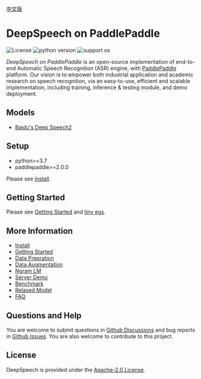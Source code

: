 [中文版](README_cn.md)

# DeepSpeech on PaddlePaddle

![License](https://img.shields.io/badge/license-Apache%202-red.svg)
![python version](https://img.shields.io/badge/python-3.7+-orange.svg)
![support os](https://img.shields.io/badge/os-linux-yellow.svg)

*DeepSpeech on PaddlePaddle* is an open-source implementation of end-to-end Automatic Speech Recognition (ASR) engine, with [PaddlePaddle](https://github.com/PaddlePaddle/Paddle) platform. Our vision is to empower both industrial application and academic research on speech recognition, via an easy-to-use, efficient and scalable implementation, including training, inference & testing module, and demo deployment.


## Models

* [Baidu's Deep Speech2](http://proceedings.mlr.press/v48/amodei16.pdf)

## Setup

* python>=3.7
* paddlepaddle>=2.0.0

Please see [install](docs/install.md).

## Getting Started

Please see [Getting Started](docs/getting_started.md) and [tiny egs](examples/tiny/README.md).

## More Information  

* [Install](docs/install.md)  
* [Getting Started](docs/getting_started.md)  
* [Data Prepration](docs/data_preparation.md)  
* [Data Augmentation](docs/augmentation.md)  
* [Ngram LM](docs/ngram_lm.md)  
* [Server Demo](docs/server.md)  
* [Benchmark](docs/benchmark.md)  
* [Relased Model](docs/released_model.md)  
* [FAQ](docs/faq.md)  


## Questions and Help

You are welcome to submit questions in [Github Discussions](https://github.com/PaddlePaddle/DeepSpeech/discussions) and bug reports in [Github Issues](https://github.com/PaddlePaddle/DeepSpeech/issues). You are also welcome to contribute to this project.


## License

DeepSpeech is provided under the [Apache-2.0 License](./LICENSE).
